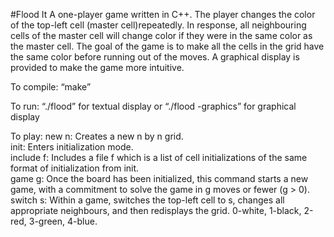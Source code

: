 #Flood It
A one-player game written in C++. The player changes the color of the top-left cell (master cell)repeatedly. In response, all neighbouring cells of the master cell will change color if they were in the same color as the master cell. The goal of the game is to make all the cells in the grid have the same color before running out of the moves. A graphical display is provided to make the game more intuitive.

To compile: “make”

To run: “./flood” for textual display or “./flood -graphics” for graphical display

To play:
new n: Creates a new n by n grid.  
init: Enters initialization mode.  
include f: Includes a file f which is a list of cell initializations of the same format of initialization from init.  
game g: Once the board has been initialized, this command starts a new game, with a commitment to solve the game in g moves or fewer (g > 0).  
switch s: Within a game, switches the top-left cell to s, changes all appropriate neighbours, and then redisplays the grid.  0-white, 1-black, 2-red, 3-green, 4-blue.
